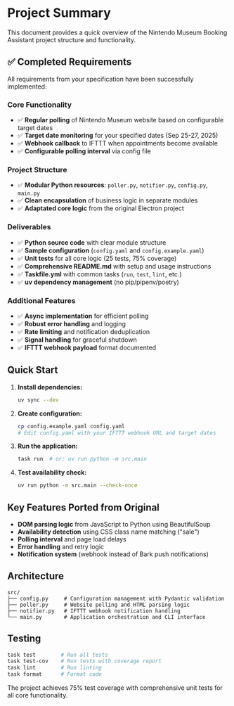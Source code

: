 # Project Summary

This document provides a quick overview of the Nintendo Museum Booking Assistant project structure and functionality.

## ✅ Completed Requirements

All requirements from your specification have been successfully implemented:

### Core Functionality
- ✅ **Regular polling** of Nintendo Museum website based on configurable target dates
- ✅ **Target date monitoring** for your specified dates (Sep 25-27, 2025)
- ✅ **Webhook callback** to IFTTT when appointments become available
- ✅ **Configurable polling interval** via config file

### Project Structure
- ✅ **Modular Python resources**: `poller.py`, `notifier.py`, `config.py`, `main.py`
- ✅ **Clean encapsulation** of business logic in separate modules
- ✅ **Adaptated core logic** from the original Electron project

### Deliverables
- ✅ **Python source code** with clear module structure
- ✅ **Sample configuration** (`config.yaml` and `config.example.yaml`)
- ✅ **Unit tests** for all core logic (25 tests, 75% coverage)
- ✅ **Comprehensive README.md** with setup and usage instructions
- ✅ **Taskfile.yml** with common tasks (`run`, `test`, `lint`, etc.)
- ✅ **uv dependency management** (no pip/pipenv/poetry)

### Additional Features
- ✅ **Async implementation** for efficient polling
- ✅ **Robust error handling** and logging
- ✅ **Rate limiting** and notification deduplication
- ✅ **Signal handling** for graceful shutdown
- ✅ **IFTTT webhook payload** format documented

## Quick Start

1. **Install dependencies:**
   ```bash
   uv sync --dev
   ```

2. **Create configuration:**
   ```bash
   cp config.example.yaml config.yaml
   # Edit config.yaml with your IFTTT webhook URL and target dates
   ```

3. **Run the application:**
   ```bash
   task run  # or: uv run python -m src.main
   ```

4. **Test availability check:**
   ```bash
   uv run python -m src.main --check-once
   ```

## Key Features Ported from Original

- **DOM parsing logic** from JavaScript to Python using BeautifulSoup
- **Availability detection** using CSS class name matching ("sale")
- **Polling interval** and page load delays
- **Error handling** and retry logic
- **Notification system** (webhook instead of Bark push notifications)

## Architecture

```
src/
├── config.py     # Configuration management with Pydantic validation
├── poller.py     # Website polling and HTML parsing logic
├── notifier.py   # IFTTT webhook notification handling
└── main.py       # Application orchestration and CLI interface
```

## Testing

```bash
task test        # Run all tests
task test-cov    # Run tests with coverage report
task lint        # Run linting
task format      # Format code
```

The project achieves 75% test coverage with comprehensive unit tests for all core functionality.
